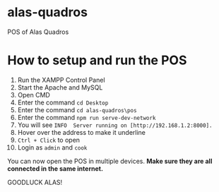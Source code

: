# alas-quadros

POS of Alas Quadros

# How to setup and run the POS

1. Run the XAMPP Control Panel
2. Start the Apache and MySQL
3. Open CMD
4. Enter the command `cd Desktop`
5. Enter the command `cd alas-quadros\pos`
6. Enter the command `npm run serve-dev-network`
7. You will see `INFO  Server running on [http://192.168.1.2:8000].`
8. Hover over the address to make it underline
9. `Ctrl + Click` to open
10. Login as `admin` and `cook`

You can now open the POS in multiple devices. **Make sure they are all connected in the same internet.**

GOODLUCK ALAS!
